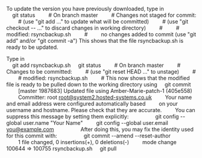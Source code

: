 To update the version you have previously downloaded, type in<br />
&nbsp;&nbsp;&nbsp;&nbsp;git status
&nbsp;&nbsp;&nbsp;&nbsp;&nbsp;&nbsp;&nbsp;&nbsp;# On branch master
&nbsp;&nbsp;&nbsp;&nbsp;&nbsp;&nbsp;&nbsp;&nbsp;# Changes not staged for commit:
&nbsp;&nbsp;&nbsp;&nbsp;&nbsp;&nbsp;&nbsp;&nbsp;#   (use "git add <file>..." to update what will be committed)
&nbsp;&nbsp;&nbsp;&nbsp;&nbsp;&nbsp;&nbsp;&nbsp;#   (use "git checkout -- <file>..." to discard changes in working directory)
&nbsp;&nbsp;&nbsp;&nbsp;&nbsp;&nbsp;&nbsp;&nbsp;#
&nbsp;&nbsp;&nbsp;&nbsp;&nbsp;&nbsp;&nbsp;&nbsp;#       modified:   rsyncbackup.sh
&nbsp;&nbsp;&nbsp;&nbsp;&nbsp;&nbsp;&nbsp;&nbsp;#
&nbsp;&nbsp;&nbsp;&nbsp;&nbsp;&nbsp;&nbsp;&nbsp;no changes added to commit (use "git add" and/or "git commit -a")
This shows that the file rsyncbackup.sh is ready to be updated.

Type in<br />
&nbsp;&nbsp;&nbsp;&nbsp;git add rsyncbackup.sh
&nbsp;&nbsp;&nbsp;&nbsp;git status
&nbsp;&nbsp;&nbsp;&nbsp;&nbsp;&nbsp;&nbsp;&nbsp;# On branch master
&nbsp;&nbsp;&nbsp;&nbsp;&nbsp;&nbsp;&nbsp;&nbsp;# Changes to be committed:
&nbsp;&nbsp;&nbsp;&nbsp;&nbsp;&nbsp;&nbsp;&nbsp;#   (use "git reset HEAD <file>..." to unstage)
&nbsp;&nbsp;&nbsp;&nbsp;&nbsp;&nbsp;&nbsp;&nbsp;#
&nbsp;&nbsp;&nbsp;&nbsp;&nbsp;&nbsp;&nbsp;&nbsp;#       modified:   rsyncbackup.sh
&nbsp;&nbsp;&nbsp;&nbsp;&nbsp;&nbsp;&nbsp;&nbsp;#
This now shows that the modified file is ready to be pulled down to
the working directory using
&nbsp;&nbsp;&nbsp;&nbsp;git commit
&nbsp;&nbsp;&nbsp;&nbsp;&nbsp;&nbsp;&nbsp;&nbsp;[master 1987683] Updated file using Amber-Marie-patch-1 (405e558)
&nbsp;&nbsp;&nbsp;&nbsp;&nbsp;&nbsp;&nbsp;&nbsp;Committer: root <root@system2.hosted-systems.co.uk>
&nbsp;&nbsp;&nbsp;&nbsp;&nbsp;&nbsp;&nbsp;&nbsp;Your name and email address were configured automatically based
&nbsp;&nbsp;&nbsp;&nbsp;&nbsp;&nbsp;&nbsp;&nbsp;on your username and hostname. Please check that they are accurate.
&nbsp;&nbsp;&nbsp;&nbsp;&nbsp;&nbsp;&nbsp;&nbsp;You can suppress this message by setting them explicitly:
&nbsp;&nbsp;&nbsp;&nbsp;&nbsp;&nbsp;&nbsp;&nbsp;
&nbsp;&nbsp;&nbsp;&nbsp;&nbsp;&nbsp;&nbsp;&nbsp;git config --global user.name "Your Name"
&nbsp;&nbsp;&nbsp;&nbsp;&nbsp;&nbsp;&nbsp;&nbsp;git config --global user.email you@example.com
&nbsp;&nbsp;&nbsp;&nbsp;&nbsp;&nbsp;&nbsp;&nbsp;
&nbsp;&nbsp;&nbsp;&nbsp;&nbsp;&nbsp;&nbsp;&nbsp;After doing this, you may fix the identity used for this commit with:
&nbsp;&nbsp;&nbsp;&nbsp;&nbsp;&nbsp;&nbsp;&nbsp;
&nbsp;&nbsp;&nbsp;&nbsp;&nbsp;&nbsp;&nbsp;&nbsp;git commit --amend --reset-author
&nbsp;&nbsp;&nbsp;&nbsp;&nbsp;&nbsp;&nbsp;&nbsp;
&nbsp;&nbsp;&nbsp;&nbsp;&nbsp;&nbsp;&nbsp;&nbsp;1 file changed, 0 insertions(+), 0 deletions(-)
&nbsp;&nbsp;&nbsp;&nbsp;&nbsp;&nbsp;&nbsp;&nbsp;mode change 100644 => 100755 rsyncbackup.sh
&nbsp;&nbsp;&nbsp;&nbsp;git pull
